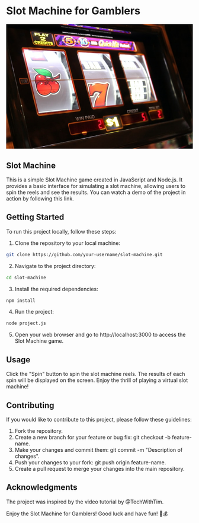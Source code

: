 # Slot Machine for Gamblers


![slotmachine_stock](\node_modules\slotmachine.jpg)
## Slot Machine

This is a simple Slot Machine game created in JavaScript and Node.js. It provides a basic interface for simulating a slot machine, allowing users to spin the reels and see the results. You can watch a demo of the project in action by following this link.

## Getting Started
To run this project locally, follow these steps:

1. Clone the repository to your local machine:
```bash
git clone https://github.com/your-username/slot-machine.git
```
2. Navigate to the project directory:
```bash
cd slot-machine
```
3. Install the required dependencies:
```bash
npm install
```
4. Run the project:
```bash
node project.js
```
5. Open your web browser and go to http://localhost:3000 to access the Slot Machine game.


## Usage
Click the "Spin" button to spin the slot machine reels.
The results of each spin will be displayed on the screen.
Enjoy the thrill of playing a virtual slot machine!

## Contributing
If you would like to contribute to this project, please follow these guidelines:

1. Fork the repository.
2. Create a new branch for your feature or bug fix: git checkout -b feature-name.
3. Make your changes and commit them: git commit -m "Description of changes".
4. Push your changes to your fork: git push origin feature-name.
5. Create a pull request to merge your changes into the main repository.

## Acknowledgments
The project was inspired by the video tutorial by @TechWithTim.

Enjoy the Slot Machine for Gamblers! Good luck and have fun! 🎰💰
